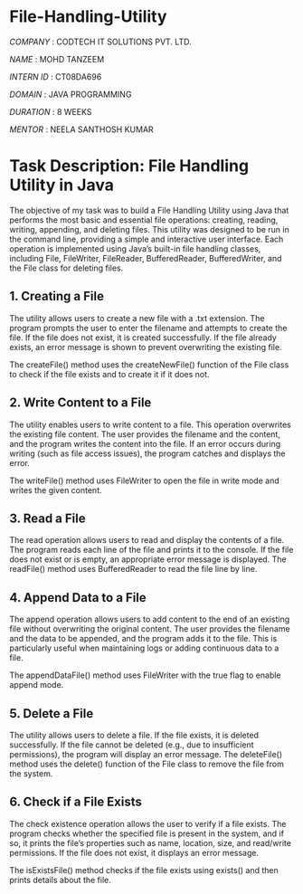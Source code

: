 # File-Handling-Utility

*COMPANY* : CODTECH IT SOLUTIONS PVT. LTD.

*NAME* : MOHD TANZEEM

*INTERN ID* : CT08DA696

*DOMAIN* : JAVA PROGRAMMING

*DURATION* : 8 WEEKS

*MENTOR* : NEELA SANTHOSH KUMAR

# Task Description: File Handling Utility in Java

The objective of my task was to build a File Handling Utility using Java that performs the most basic and essential file operations: creating, reading, writing, appending, and deleting files. This utility was designed to be run in the command line, providing a simple and interactive user interface. Each operation is implemented using Java’s built-in file handling classes, including File, FileWriter, FileReader, BufferedReader, BufferedWriter, and the File class for deleting files.

## 1. Creating a File
The utility allows users to create a new file with a .txt extension. The program prompts the user to enter the filename and attempts to create the file. If the file does not exist, it is created successfully. If the file already exists, an error message is shown to prevent overwriting the existing file.

The createFile() method uses the createNewFile() function of the File class to check if the file exists and to create it if it does not.

## 2. Write Content to a File
The utility enables users to write content to a file. This operation overwrites the existing file content. The user provides the filename and the content, and the program writes the content into the file. If an error occurs during writing (such as file access issues), the program catches and displays the error.

The writeFile() method uses FileWriter to open the file in write mode and writes the given content.

## 3. Read a File
The read operation allows users to read and display the contents of a file. The program reads each line of the file and prints it to the console. If the file does not exist or is empty, an appropriate error message is displayed. The readFile() method uses BufferedReader to read the file line by line.

## 4. Append Data to a File
The append operation allows users to add content to the end of an existing file without overwriting the original content. The user provides the filename and the data to be appended, and the program adds it to the file. This is particularly useful when maintaining logs or adding continuous data to a file.

The appendDataFile() method uses FileWriter with the true flag to enable append mode.

## 5. Delete a File
The utility allows users to delete a file. If the file exists, it is deleted successfully. If the file cannot be deleted (e.g., due to insufficient permissions), the program will display an error message. The deleteFile() method uses the delete() function of the File class to remove the file from the system.

## 6. Check if a File Exists
The check existence operation allows the user to verify if a file exists. The program checks whether the specified file is present in the system, and if so, it prints the file’s properties such as name, location, size, and read/write permissions. If the file does not exist, it displays an error message.

The isExistsFile() method checks if the file exists using exists() and then prints details about the file.





